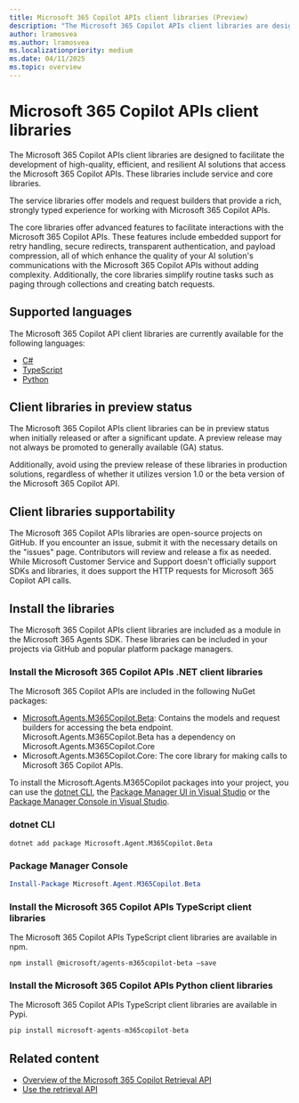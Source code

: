 ```yaml
---
title: Microsoft 365 Copilot APIs client libraries (Preview)
description: "The Microsoft 365 Copilot APIs client libraries are designed to facilitate the development of high-quality, efficient, and resilient AI solutions that access the Microsoft 365 Copilot APIs."
author: lramosvea
ms.author: lramosvea
ms.localizationpriority: medium
ms.date: 04/11/2025
ms.topic: overview
---
```


# Microsoft 365 Copilot APIs client libraries

The Microsoft 365 Copilot APIs client libraries are designed to facilitate the development of high-quality, efficient, and resilient AI solutions that access the Microsoft 365 Copilot APIs. These libraries include service and core libraries.

The service libraries offer models and request builders that provide a rich, strongly typed experience for working with Microsoft 365 Copilot APIs.

The core libraries offer advanced features to facilitate interactions with the Microsoft 365 Copilot APIs. These features include embedded support for retry handling, secure redirects, transparent authentication, and payload compression, all of which enhance the quality of your AI solution's communications with the Microsoft 365 Copilot APIs without adding complexity. Additionally, the core libraries simplify routine tasks such as paging through collections and creating batch requests.

## Supported languages

The Microsoft 365 Copilot API client libraries are currently available for the following languages:
- [C#](https://github.com/microsoft/Agents-M365Copilot/tree/main/dotnet)
- [TypeScript](https://github.com/microsoft/Agents-M365Copilot/tree/main/typescript)
- [Python](https://github.com/microsoft/Agents-M365Copilot/tree/main/python)

## Client libraries in preview status

The Microsoft 365 Copilot APIs client libraries can be in preview status when initially released or after a significant update. A preview release may not always be promoted to generally available (GA) status.

Additionally, avoid using the preview release of these libraries in production solutions, regardless of whether it utilizes version 1.0 or the beta version of the Microsoft 365 Copilot API.

## Client libraries supportability

The Microsoft 365 Copilot APIs libraries are open-source projects on GitHub. If you encounter an issue, submit it with the necessary details on the "issues" page. Contributors will review and release a fix as needed. While Microsoft Customer Service and Support doesn't officially support SDKs and libraries, it does support the HTTP requests for Microsoft 365 Copilot API calls.

## Install the libraries

The Microsoft 365 Copilot APIs client libraries are included as a module in the Microsoft 365 Agents SDK. These libraries can be included in your projects via GitHub and popular platform package managers.

### Install the Microsoft 365 Copilot APIs .NET client libraries

The Microsoft 365 Copilot APIs are included in the following NuGet packages:
- [Microsoft.Agents.M365Copilot.Beta](https://github.com/microsoft/Agents-M365Copilot/tree/main/dotnet/src/Microsoft.Agents.M365Copilot.Beta): Contains the models and request builders for accessing the beta endpoint. Microsoft.Agents.M365Copilot.Beta has a dependency on Microsoft.Agents.M365Copilot.Core
- Microsoft.Agents.M365Copilot.Core: The core library for making calls to Microsoft 365 Copilot APIs.

To install the Microsoft.Agents.M365Copilot packages into your project, you can use the [dotnet CLI](https://learn.microsoft.com/nuget/quickstart/install-and-use-a-package-using-the-dotnet-cli), the [Package Manager UI in Visual Studio](https://learn.microsoft.com/nuget/quickstart/install-and-use-a-package-in-visual-studio) or the [Package Manager Console in Visual Studio](https://learn.microsoft.com/nuget/quickstart/install-and-use-a-package-in-visual-studio).

### dotnet CLI

```dotnetcli
dotnet add package Microsoft.Agent.M365Copilot.Beta 
```

### Package Manager Console

```powershell
Install-Package Microsoft.Agent.M365Copilot.Beta 
```

### Install the Microsoft 365 Copilot APIs TypeScript client libraries

The Microsoft 365 Copilot APIs TypeScript client libraries are available in npm. 

```Shell
npm install @microsoft/agents-m365copilot-beta –save 
```

### Install the Microsoft 365 Copilot APIs Python client libraries

The Microsoft 365 Copilot APIs TypeScript client libraries are available in Pypi. 

```py
pip install microsoft-agents-m365copilot-beta 
```

## Related content

- [Overview of the Microsoft 365 Copilot Retrieval API](../api-reference/retrieval-api-overview.md)
- [Use the retrieval API](../api-reference/copilotroot-retrieval.md)



